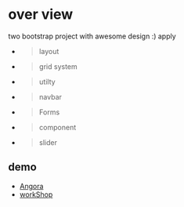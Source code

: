 # over view 
two bootstrap project with awesome design :) apply
- > layout
- > grid system
- > utilty
- > navbar
- > Forms
- > component
- > slider 
## demo 
- [Angora](https://ftohtarek.github.io/bootstrap/ANGORA)
- [workShop](https://ftohtarek.github.io/bootstrap/workshop)